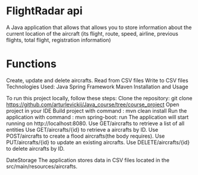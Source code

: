 # FlightRadar api
A Java application that allows that allows you to store information about the current location of the aircraft (its flight, route, speed, airline, previous flights, total flight, registration information)
# Functions
Create, update and delete aircrafts.
Read from CSV files
Write to CSV files
Technologies Used:
Java
Spring Framework
Maven
Installation and Usage

To run this project locally, follow these steps:
Clone the repository: git clone https://github.com/arturlevickij/Java_course/tree/course_project
Open project in your IDE
Build project with command : mvn clean install
Run the application with command : mvn spring-boot: run
The application will start running on http://localhost:8080.
Use GET/aircrafts to retrieve a list of all entities
Use GET/aircrafts/{id} to retrieve a aircrafts by ID.
Use POST/aircrafts to create a flood aircrafts(the body requires).
Use PUT/aircrafts/{id} to update an existing aircrafts.
Use DELETE/aircrafts/{id} to delete aircrafts by ID.

DateStorage
The application stores data in CSV files located in the src/main/resources/aircrafts.
